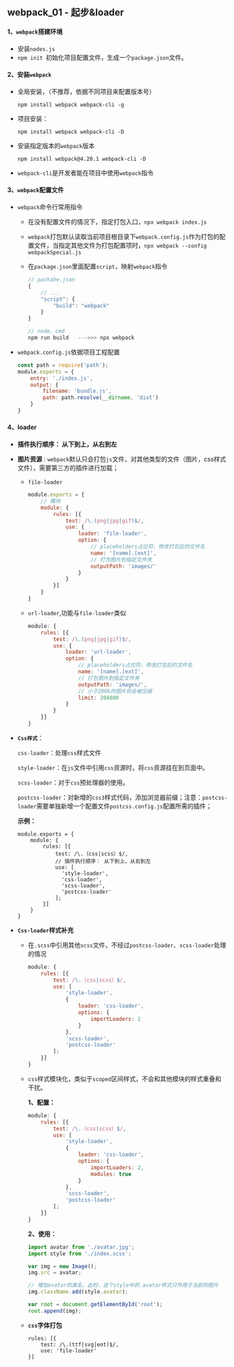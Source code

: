 ## webpack_01 - 起步&loader

#### 1、`webpack`搭建环境

+ 安装`nodes.js`
+ `npm init `初始化项目配置文件，生成一个`package.json`文件。

#### 2、安装`webpack`

+ 全局安装，（不推荐，依据不同项目来配置版本号）

  `npm install webpack webpack-cli -g`

+ 项目安装：

  `npm install webpack webpack-cli -D`

+ 安装指定版本的`webpack`版本

  `npm install webpack@4.20.1 webpack-cli -D`

+ `webpack-cli`是开发者能在项目中使用`webpack`指令

#### 3、`webpack`配置文件

+ `webpack`命令行常用指令

  + 在没有配置文件的情况下，指定打包入口，`npx webpack index.js `

  + `webpack`打包默认读取当前项目根目录下`webpack.config.js`作为打包的配置文件，当指定其他文件为打包配置项时，`npx webpack --config webpackSpecial.js`

  + 在`package.json`里面配置`script`，映射`webpack`指令

    ```js
    // packahe.json
    {
        // ...
        "script": {
            "build": "webpack"
        }
    }
    
    // node、cmd 
    npm run build   --->>> npx webpack
    
    
    ```

    

+ `webpack.config.js`依据项目工程配置

  ```js
  const path = require('path');
  module.exports = {
      entry: './index.js',
      output: {
          filename: 'bundle.js',
          path: path.resolve(__dirname, 'dist')
      }
  }
  ```

#### 4、loader

+ **插件执行顺序： 从下到上，从右到左**

+ **图片资源**`：webpack`默认只会打包`js`文件，对其他类型的文件（图片，css样式文件），需要第三方的插件进行加载；

  - `file-loader`

    ```js
    module.exports = {
        // 模块
        module: {
            rules: [{
                test: /\.(png|jpg|gif)$/,
                use: {
                    loader: 'file-loader',
                    option: {
                        // placeholders占位符，修改打包后的文件名
                        name: '[name].[ext]',
                        // 打包图片到指定文件夹
                        outputPath: 'images/'
                    }
                }
            }]
        }
    }
    ```

  + `url-loader`,功能与`file-loader`类似	 

    ```js
    module: {
        rules: [{
            test: /\.(png|jpg|gif)$/,
            use: {
                loader: 'url-loader',
                option: {
                    // placeholders占位符，修改打包后的文件名
                    name: '[name].[ext]',
                    // 打包图片到指定文件夹
                    outputPath: 'images/',
                    // 小于200k的图片将会被压缩
                    limit: 204800
                }
            }
        }]
    }
    ```

+ **`Css样式`**：

  `css-loader`：处理`css`样式文件

  `style-loader`：在`js`文件中引用`css`资源时，将`css`资源挂在到页面中。

  `scss-loader`：对于`css`预处理器的使用。

  `postcss-loader`：对新增的`css3`样式代码，添加浏览器前缀；注意：`postcss-loader`需要单独新增一个配置文件`postcss.config.js`配置所需的插件；

  **示例：**

  ```
  module.exports = {
      module: {
          rules: [{
              test: /\.（css|scss）$/,
              // 插件执行顺序： 从下到上，从右到左
              use: [
              	'style-loader', 
              	'css-loader', 
              	'scss-loader', 
              	'postcss-loader'
              ];
          }]
      }
  }
  ```

+ **`Css-loader`样式补充**

  + 在`.scss`中引用其他`scss`文件，不经过`postcss-loader`、`scss-loader`处理的情况

    ```js
    module: {
        rules: [{
            test: /\.（css|scss）$/,
            use: [
                'style-loader', 
                {
                    loader: 'css-loader',
                    options: {
                    	importLoaders: 2	
                    }
                }, 
                'scss-loader', 
                'postcss-loader'
            ];
        }]
    }
    ```

  + `css`样式模块化，类似于`scoped`区间样式，不会和其他模块的样式重叠和干扰。

    **1、配置：**

    ```js
    module: {
        rules: [{
            test: /\.（css|scss）$/,
            use: [
                'style-loader', 
                {
                    loader: 'css-loader',
                    options: {
                    	importLoaders: 2,
                        modules: true
                    }
                }, 
                'scss-loader', 
                'postcss-loader'
            ];
        }]
    }
    ```

    **2、使用：**

    ```js
    import avatar from './avatar.jpg';
    import style from './index.scss';
    
    var img = new Image();
    img.src = avatar;
    
    // 增加avatar的类名，此时，这个style中的.avatar样式只作用于当前的图片
    img.className.add(style.avatar);
    
    var root = document.getElementById('root');
    root.append(img);	
    ```

  + **`css`字体打包**

    ```
    rules: [{
        test: /\.(ttf|svg|eot)$/,
        use: 'file-loader'
    }]
    ```

    
